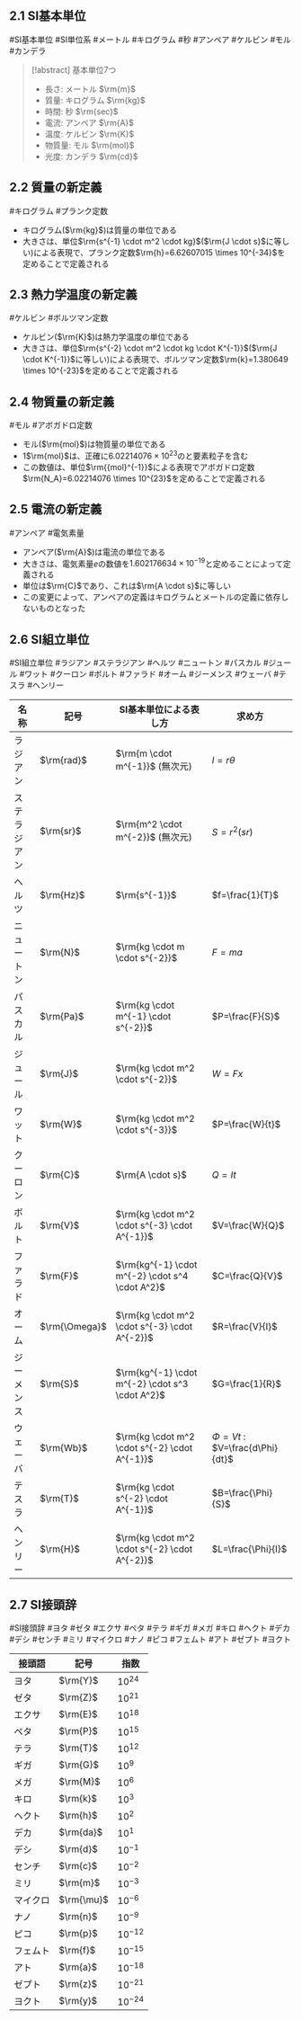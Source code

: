 ## $2.1$ SI基本単位
#SI基本単位 #SI単位系 #メートル #キログラム #秒 #アンペア #ケルビン #モル #カンデラ

> [!abstract] 基本単位$7$つ
>    - 長さ: メートル $\rm{m}$
>    - 質量: キログラム $\rm{kg}$
>    - 時間: 秒 $\rm{sec}$
>    - 電流: アンペア $\rm{A}$
>    - 温度: ケルビン $\rm{K}$
>    - 物質量: モル $\rm{mol}$
>    - 光度: カンデラ $\rm{cd}$

## $2.2$ 質量の新定義
#キログラム #プランク定数

- キログラム($\rm{kg}$)は質量の単位である
- 大きさは、単位$\rm{s^{-1} \cdot m^2 \cdot kg}$($\rm{J \cdot s}$に等しい)による表現で、プランク定数$\rm{h}=6.62607015 \times 10^{-34}$を定めることで定義される

## $2.3$ 熱力学温度の新定義
#ケルビン #ボルツマン定数

- ケルビン($\rm{K}$)は熱力学温度の単位である
- 大きさは、単位$\rm{s^{-2} \cdot m^2 \cdot kg \cdot K^{-1}}$($\rm{J \cdot K^{-1}}$に等しい)による表現で、ボルツマン定数$\rm{k}=1.380649 \times 10^{-23}$を定めることで定義される

## $2.4$ 物質量の新定義
#モル #アボガドロ定数

- モル($\rm{mol}$)は物質量の単位である
- $1$$\rm{mol}$は、正確に$6.02214076 \times 10^{23}$のと要素粒子を含む
- この数値は、単位$\rm{{mol}^{-1}}$による表現でアボガドロ定数$\rm{N_A}=6.02214076 \times 10^{23}$を定めることで定義される

## $2.5$ 電流の新定義
#アンペア #電気素量

- アンペア($\rm{A}$)は電流の単位である
- 大きさは、電気素量$e$の数値を$1.602176634 \times 10^{-19}$と定めることによって定義される
- 単位は$\rm{C}$であり、これは$\rm{A \cdot s}$に等しい
- この変更によって、アンペアの定義はキログラムとメートルの定義に依存しないものとなった

## $2.6$ SI組立単位
#SI組立単位 #ラジアン #ステラジアン #ヘルツ #ニュートン #パスカル #ジュール #ワット #クーロン #ボルト #ファラド #オーム #ジーメンス #ウェーバ #テスラ #ヘンリー

| 名称 | 記号 | SI基本単位による表し方 | 求め方 |
| ---- | ---- | ---- | ---- |
| ラジアン | $\rm{rad}$ | $\rm{m \cdot m^{-1}}$ (無次元) | $l=r\theta$ |
| ステラジアン | $\rm{sr}$ | $\rm{m^2 \cdot m^{-2}}$ (無次元) | $S=r^2(sr)$ |
| ヘルツ | $\rm{Hz}$ | $\rm{s^{-1}}$ | $f=\frac{1}{T}$ |
| ニュートン | $\rm{N}$ | $\rm{kg \cdot m \cdot s^{-2}}$ | $F=ma$ |
| パスカル | $\rm{Pa}$ | $\rm{kg \cdot m^{-1} \cdot s^{-2}}$ | $P=\frac{F}{S}$ |
| ジュール | $\rm{J}$ | $\rm{kg \cdot m^2 \cdot s^{-2}}$ | $W=Fx$ |
| ワット | $\rm{W}$ | $\rm{kg \cdot m^2 \cdot s^{-3}}$ | $P=\frac{W}{t}$ |
| クーロン | $\rm{C}$ | $\rm{A \cdot s}$ | $Q=It$ |
| ボルト | $\rm{V}$ | $\rm{kg \cdot m^2 \cdot s^{-3} \cdot A^{-1}}$ | $V=\frac{W}{Q}$ |
| ファラド | $\rm{F}$ | $\rm{kg^{-1} \cdot m^{-2} \cdot s^4 \cdot A^2}$ | $C=\frac{Q}{V}$ |
| オーム | $\rm{\Omega}$ | $\rm{kg \cdot m^2 \cdot s^{-3} \cdot A^{-2}}$ | $R=\frac{V}{I}$ |
| ジーメンス | $\rm{S}$ | $\rm{kg^{-1} \cdot m^{-2} \cdot s^3 \cdot A^2}$ | $G=\frac{1}{R}$ |
| ウェーバ | $\rm{Wb}$ | $\rm{kg \cdot m^2 \cdot s^{-2} \cdot A^{-1}}$ | $\Phi=Vt$ : $V=\frac{d\Phi}{dt}$ |
| テスラ | $\rm{T}$ | $\rm{kg \cdot s^{-2} \cdot A^{-1}}$ | $B=\frac{\Phi}{S}$ |
| ヘンリー | $\rm{H}$ | $\rm{kg \cdot m^2 \cdot s^{-2} \cdot A^{-2}}$ | $L=\frac{\Phi}{I}$ |

## $2.7$ SI接頭辞
#SI接頭辞 #ヨタ #ゼタ #エクサ #ペタ #テラ #ギガ #メガ #キロ #ヘクト #デカ #デシ #センチ #ミリ #マイクロ #ナノ #ピコ #フェムト #アト #ゼプト #ヨクト

| 接頭語 | 記号 | 指数 |
| ---- | ---- | ---- |
| ヨタ | $\rm{Y}$ | $10^{24}$ |
| ゼタ | $\rm{Z}$ | $10^{21}$ |
| エクサ | $\rm{E}$ | $10^{18}$ |
| ペタ | $\rm{P}$ | $10^{15}$ |
| テラ | $\rm{T}$ | $10^{12}$ |
| ギガ | $\rm{G}$ | $10^{9}$ |
| メガ | $\rm{M}$ | $10^{6}$ |
| キロ | $\rm{k}$ | $10^{3}$ |
| ヘクト | $\rm{h}$ | $10^{2}$ |
| デカ | $\rm{da}$ | $10^{1}$ |
| デシ | $\rm{d}$ | $10^{-1}$ |
| センチ | $\rm{c}$ | $10^{-2}$ |
| ミリ | $\rm{m}$ | $10^{-3}$ |
| マイクロ | $\rm{\mu}$ | $10^{-6}$ |
| ナノ | $\rm{n}$ | $10^{-9}$ |
| ピコ | $\rm{p}$ | $10^{-12}$ |
| フェムト | $\rm{f}$ | $10^{-15}$ |
| アト | $\rm{a}$ | $10^{-18}$ |
| ゼプト | $\rm{z}$ | $10^{-21}$ |
| ヨクト | $\rm{y}$ | $10^{-24}$ |


